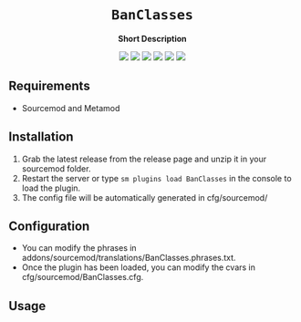 <div align="center">
  <h1><code>BanClasses</code></h1>
  <p>
    <strong>Short Description</strong>
  </p>
  <p style="margin-bottom: 0.5ex;">
    <img
        src="https://img.shields.io/github/downloads/FuroTheLuc/BanClasses/total"
    />
    <img
        src="https://img.shields.io/github/last-commit/FuroTheLuc/BanClasses"
    />
    <img
        src="https://img.shields.io/github/issues/FuroTheLuc/BanClasses"
    />
    <img
        src="https://img.shields.io/github/issues-closed/FuroTheLuc/BanClasses"
    />
    <img
        src="https://img.shields.io/github/repo-size/FuroTheLuc/BanClasses"
    />
    <img
        src="https://img.shields.io/github/workflow/status/FuroTheLuc/BanClasses/Compile%20and%20release"
    />
  </p>
</div>


## Requirements ##
- Sourcemod and Metamod


## Installation ##
1. Grab the latest release from the release page and unzip it in your sourcemod folder.
2. Restart the server or type `sm plugins load BanClasses` in the console to load the plugin.
3. The config file will be automatically generated in cfg/sourcemod/

## Configuration ##
- You can modify the phrases in addons/sourcemod/translations/BanClasses.phrases.txt.
- Once the plugin has been loaded, you can modify the cvars in cfg/sourcemod/BanClasses.cfg.


## Usage ##
